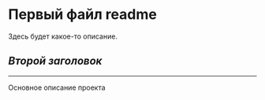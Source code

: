 # **Первый файл readme**

Здесь будет какое-то описание.

## *Второй заголовок*

---

Основное описание проекта  
